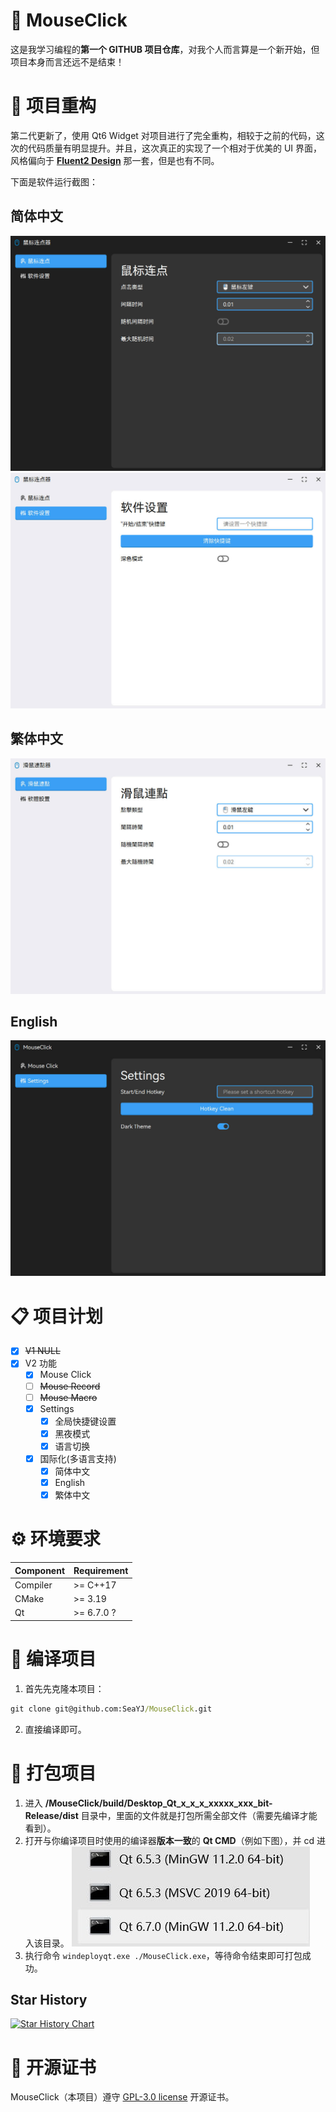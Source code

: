 # 🐀 MouseClick

这是我学习编程的**第一个 GITHUB 项目仓库**，对我个人而言算是一个新开始，但项目本身而言还远不是结束！

# 🎉 项目重构

第二代更新了，使用 Qt6 Widget 对项目进行了完全重构，相较于之前的代码，这次的代码质量有明显提升。并且，这次真正的实现了一个相对于优美的 UI 界面，风格偏向于 [**Fluent2 Design**](https://fluent2.microsoft.design/) 那一套，但是也有不同。

下面是软件运行截图：

## 简体中文

![软件运行截图](./docs/screenshots/SeaEpoch_2024-10-10_15-56-05.jpg)
![软件运行截图](./docs/screenshots/SeaEpoch_2024-10-10_16-04-27.jpg)

## 繁体中文

![软件运行截图](./docs/screenshots/SeaEpoch_2024-10-10_17-41-01.jpg)

## English

![软件运行截图](./docs/screenshots/SeaEpoch_2024-10-10_17-42-32.jpg)

# 📋 项目计划

- [x] ~~V1 NULL~~
- [x] V2 功能
  - [x] Mouse Click
  - [ ] ~~Mouse Record~~
  - [ ] ~~Mouse Macro~~
  - [x] Settings
    - [x] 全局快捷键设置
    - [x] 黑夜模式
    - [x] 语言切换
  - [x] 国际化(多语言支持)
    - [x] 简体中文
    - [x] English
    - [x] 繁体中文

# ⚙ 环境要求

|Component|Requirement|
|:--|:--|
|Compiler|>= C++17|
|CMake|>= 3.19|
|Qt|>= 6.7.0 ?|

# 🧤 编译项目

1. 首先先克隆本项目：
```cmd
git clone git@github.com:SeaYJ/MouseClick.git
```
2. 直接编译即可。

# 🛒 打包项目

1. 进入 **/MouseClick/build/Desktop_Qt_x_x_x_xxxxx_xxx_bit-Release/dist** 目录中，里面的文件就是打包所需全部文件（需要先编译才能看到）。
2. 打开与你编译项目时使用的编译器**版本一致**的 **Qt CMD**（例如下图），并 cd 进入该目录。
![Qt CMD](docs/SeaEpoch_2024-10-22_09-51-39.jpg)
3. 执行命令 `windeployqt.exe ./MouseClick.exe`，等待命令结束即可打包成功。

## Star History

[![Star History Chart](https://api.star-history.com/svg?repos=SeaYJ/MouseClick&type=Date)](https://star-history.com/#SeaYJ/MouseClick&Date)

# 📄 开源证书

MouseClick（本项目）遵守 [GPL-3.0 license](https://github.com/SeaYJ/MouseClick?tab=GPL-3.0-1-ov-file) 开源证书。
